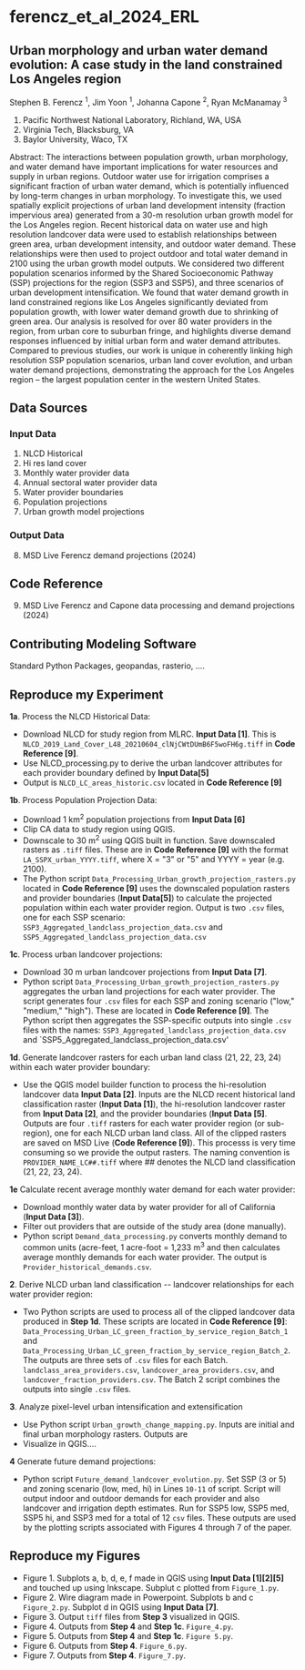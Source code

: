 <!--- [![DOI](https://zenodo.org/badge/265254045.svg)](https://zenodo.org/doi/10.5281/zenodo.10442485) --->

# ferencz_et_al_2024_ERL

## Urban morphology and urban water demand evolution: A case study in the land constrained Los Angeles region 
Stephen B. Ferencz <sup>1</sup>, Jim Yoon <sup>1</sup>, Johanna Capone <sup>2</sup>, Ryan McManamay <sup>3</sup> 
1. Pacific Northwest National Laboratory, Richland, WA, USA
2. Virginia Tech, Blacksburg, VA
3. Baylor University, Waco, TX

Abstract: The interactions between population growth, urban morphology, and water demand have important implications for water resources and supply in urban regions. Outdoor water use for irrigation comprises a significant fraction of urban water demand, which is potentially influenced by long-term changes in urban morphology. To investigate this, we used spatially explicit projections of urban land development intensity (fraction impervious area) generated from a 30-m resolution urban growth model for the Los Angeles region. Recent historical data on water use and high resolution landcover data were used to establish relationships between green area, urban development intensity, and outdoor water demand. These relationships were then used to project outdoor and total water demand in 2100 using the urban growth model outputs. We considered two different population scenarios informed by the Shared Socioeconomic Pathway (SSP) projections for the region (SSP3 and SSP5), and three scenarios of urban development intensification. We found that water demand growth in land constrained regions like Los Angeles significantly deviated from population growth, with lower water demand growth due to shrinking of green area. Our analysis is resolved for over 80 water providers in the region, from urban core to suburban fringe, and highlights diverse demand responses influenced by initial urban form and water demand attributes. Compared to previous studies, our work is unique in coherently linking high resolution SSP population scenarios, urban land cover evolution, and urban water demand projections, demonstrating the approach for the Los Angeles region – the largest population center in the western United States. 

## Data Sources 

### Input Data 
1. NLCD Historical
2. Hi res land cover
3. Monthly water provider data
4. Annual sectoral water provider data
5. Water provider boundaries 
6. Population projections
7. Urban growth model projections 

### Output Data 
8. MSD Live Ferencz demand projections (2024)

## Code Reference 
9. MSD Live Ferencz and Capone data processing and demand projections (2024) 

## Contributing Modeling Software 
Standard Python Packages, geopandas, rasterio, ....
 
## 

## Reproduce my Experiment 

**1a**. Process the NLCD Historical Data:

- Download NLCD for study region from MLRC. **Input Data [1]**. This is `NLCD_2019_Land_Cover_L48_20210604_clNjCWtDUmB6F5woFH6g.tiff` in **Code Reference [9]**. 
- Use NLCD_processing.py to derive the urban landcover attributes for each provider boundary defined by **Input Data[5]**
- Output is `NLCD_LC_areas_historic.csv` located in **Code Reference [9]**

**1b**. Process Population Projection Data:

- Download 1 km<sup>2</sup> population projections from **Input Data [6]**
- Clip CA data to study region using QGIS. 
- Downscale to 30 m<sup>2</sup> using QGIS built in function. Save downscaled rasters as `.tiff` files. These are in **Code Reference [9]** with the format `LA_SSPX_urban_YYYY.tiff`, where X = "3" or "5" and YYYY = year (e.g. 2100).
- The Python script `Data_Processing_Urban_growth_projection_rasters.py` located in **Code Reference [9]** uses the downscaled population rasters and provider boundaries (**Input Data[5]**) to calculate the projected population within each water provider region. Output is two `.csv` files, one for each SSP scenario: `SSP3_Aggregated_landclass_projection_data.csv` and `SSP5_Aggregated_landclass_projection_data.csv`

**1c**. Process urban landcover projections:

- Download 30 m urban landcover projections from **Input Data [7]**.
- Python script `Data_Processing_Urban_growth_projection_rasters.py` aggregates the urban land projections for each water provider. The script generates four `.csv` files for each SSP and zoning scenario ("low," "medium," "high"). These are located in **Code Reference [9]**. The Python script then aggregates the SSP-specific outputs into single `.csv` files with the names: `SSP3_Aggregated_landclass_projection_data.csv` and `SSP5_Aggregated_landclass_projection_data.csv'

**1d**. Generate landcover rasters for each urban land class (21, 22, 23, 24) within each water provider boundary:

- Use the QGIS model builder function to process the hi-resolution landcover data **Input Data [2]**. Inputs are the NLCD recent historical land classification raster (**Input Data [1]**), the hi-resolution landcover raster from **Input Data [2]**, and the provider boundaries (**Input Data [5]**. Outputs are four `.tiff` rasters for each water provider region (or sub-region), one for each NLCD urban land class. All of the clipped rasters are saved on MSD Live (**Code Reference [9]**). This processs is very time consuming so we provide the output rasters. The naming convention is `PROVIDER_NAME_LC##.tiff` where ## denotes the NLCD land classification (21, 22, 23, 24).

**1e** Calculate recent average monthly water demand for each water provider:
- Download monthly water data by water provider for all of California (**Input Data [3]**).
- Filter out providers that are outside of the study area (done manually).
- Python script `Demand_data_processing.py` converts monthly demand to common units (acre-feet, 1 acre-foot = 1,233 m<sup>3</sup> and then calculates average monthly demands for each water provider. The output is `Provider_historical_demands.csv`. 

**2**. Derive NLCD urban land classification -- landcover relationships for each water provider region:
- Two Python scripts are used to process all of the clipped landcover data produced in **Step 1d**. These scripts are located in **Code Reference [9]**: `Data_Processing_Urban_LC_green_fraction_by_service_region_Batch_1` and `Data_Processing_Urban_LC_green_fraction_by_service_region_Batch_2`. The outputs are three sets of `.csv` files for each Batch. `landclass_area_providers.csv`, `landcover_area_providers.csv`, and `landcover_fraction_providers.csv`. The Batch 2 script combines the outputs into single `.csv` files.  

**3**. Analyze pixel-level urban intensification and extensification  
- Use Python script `Urban_growth_change_mapping.py`. Inputs are initial and final urban morphology rasters. Outputs are 
- Visualize in QGIS....

**4** Generate future demand projections:
- Python script `Future_demand_landcover_evolution.py`. Set SSP (3 or 5) and zoning scenario (low, med, hi) in Lines `10-11` of script. Script will output indoor and outdoor demands for each provider and also landcover and irrigation depth estimates. Run for SSP5 low, SSP5 med, SSP5 hi, and SSP3 med for a total of 12 `csv` files. These outputs are used by the plotting scripts associated with Figures 4 through 7 of the paper.

## Reproduce my Figures 

- Figure 1. Subplots a, b, d, e, f made in QGIS using **Input Data [1][2][5]** and touched up using Inkscape. Subplut c plotted from `Figure_1.py`. 
- Figure 2. Wire diagram made in Powerpoint. Subplots b and c `Figure_2.py`. Subplot d in QGIS using **Input Data [7]**.  
- Figure 3. Output `tiff` files from **Step 3** visualized in QGIS. 
- Figure 4. Outputs from **Step 4** and **Step 1c**. `Figure_4.py`. 
- Figure 5. Outputs from **Step 4** and **Step 1c**. `Figure 5.py`.
- Figure 6. Outputs from **Step 4**. `Figure_6.py`. 
- Figure 7. Outputs from **Step 4**. `Figure_7.py`. 

